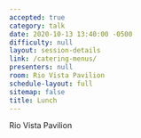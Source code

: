 ```yaml
---
accepted: true
category: talk
date: 2020-10-13 13:40:00 -0500
difficulty: null
layout: session-details
link: /catering-menus/
presenters: null
room: Rio Vista Pavilion
schedule-layout: full
sitemap: false
title: Lunch
---
```


Rio Vista Pavilion